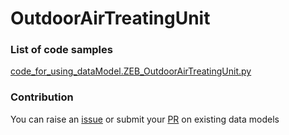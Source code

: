 # OutdoorAirTreatingUnit

### List of code samples 

<!-- 50-List of code -->

<!-- [code entry](link) -->
[code_for_using_dataModel.ZEB_OutdoorAirTreatingUnit.py](https://github.com/smart-data-models/dataModel.ZEB/blob/master/OutdoorAirTreatingUnit/code/code_for_using_dataModel.ZEB_OutdoorAirTreatingUnit.py)


<!-- /50-List of code -->

### Contribution
You can raise an [issue](https://github.com/smart-data-models/dataModel.ZEB/issues) or submit your [PR](https://github.com/smart-data-models/dataModel.ZEB/pulls) on existing data models
